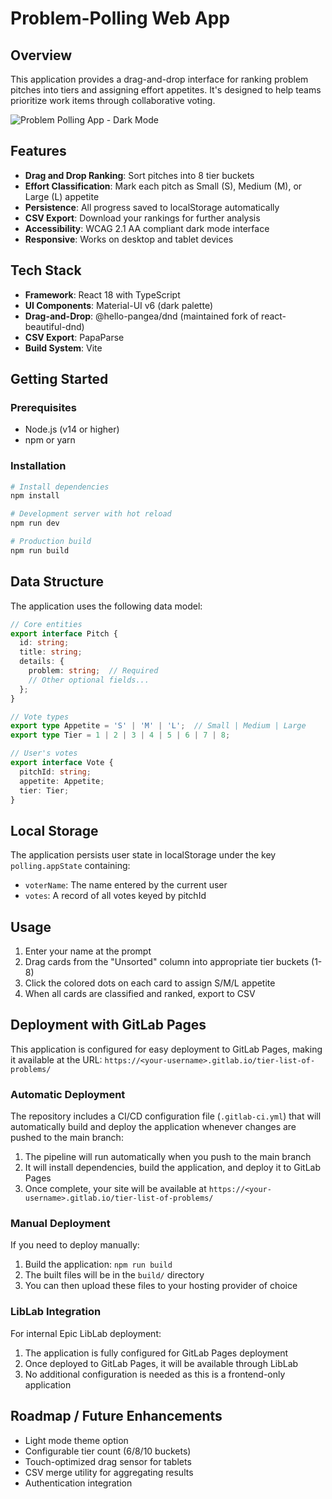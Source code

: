 
# Problem-Polling Web App

## Overview

This application provides a drag-and-drop interface for ranking problem pitches into tiers and assigning effort appetites. It's designed to help teams prioritize work items through collaborative voting.

![Problem Polling App - Dark Mode](./docs/app-preview.png)

## Features

- **Drag and Drop Ranking**: Sort pitches into 8 tier buckets
- **Effort Classification**: Mark each pitch as Small (S), Medium (M), or Large (L) appetite
- **Persistence**: All progress saved to localStorage automatically
- **CSV Export**: Download your rankings for further analysis
- **Accessibility**: WCAG 2.1 AA compliant dark mode interface
- **Responsive**: Works on desktop and tablet devices

## Tech Stack

- **Framework**: React 18 with TypeScript
- **UI Components**: Material-UI v6 (dark palette)
- **Drag-and-Drop**: @hello-pangea/dnd (maintained fork of react-beautiful-dnd)
- **CSV Export**: PapaParse
- **Build System**: Vite

## Getting Started

### Prerequisites

- Node.js (v14 or higher)
- npm or yarn

### Installation

```bash
# Install dependencies
npm install

# Development server with hot reload
npm run dev

# Production build
npm run build
```

## Data Structure

The application uses the following data model:

```ts
// Core entities
export interface Pitch {
  id: string;
  title: string;
  details: {
    problem: string;  // Required
    // Other optional fields...
  };
}

// Vote types
export type Appetite = 'S' | 'M' | 'L';  // Small | Medium | Large
export type Tier = 1 | 2 | 3 | 4 | 5 | 6 | 7 | 8;

// User's votes
export interface Vote {
  pitchId: string;
  appetite: Appetite;
  tier: Tier;
}
```

## Local Storage

The application persists user state in localStorage under the key `polling.appState` containing:

- `voterName`: The name entered by the current user
- `votes`: A record of all votes keyed by pitchId

## Usage

1. Enter your name at the prompt
2. Drag cards from the "Unsorted" column into appropriate tier buckets (1-8)
3. Click the colored dots on each card to assign S/M/L appetite
4. When all cards are classified and ranked, export to CSV

## Deployment with GitLab Pages

This application is configured for easy deployment to GitLab Pages, making it available at the URL: `https://<your-username>.gitlab.io/tier-list-of-problems/`

### Automatic Deployment

The repository includes a CI/CD configuration file (`.gitlab-ci.yml`) that will automatically build and deploy the application whenever changes are pushed to the main branch:

1. The pipeline will run automatically when you push to the main branch
2. It will install dependencies, build the application, and deploy it to GitLab Pages
3. Once complete, your site will be available at `https://<your-username>.gitlab.io/tier-list-of-problems/`

### Manual Deployment

If you need to deploy manually:

1. Build the application: `npm run build`
2. The built files will be in the `build/` directory
3. You can then upload these files to your hosting provider of choice

### LibLab Integration

For internal Epic LibLab deployment:

1. The application is fully configured for GitLab Pages deployment
2. Once deployed to GitLab Pages, it will be available through LibLab
3. No additional configuration is needed as this is a frontend-only application

## Roadmap / Future Enhancements

- Light mode theme option
- Configurable tier count (6/8/10 buckets)
- Touch-optimized drag sensor for tablets
- CSV merge utility for aggregating results
- Authentication integration

